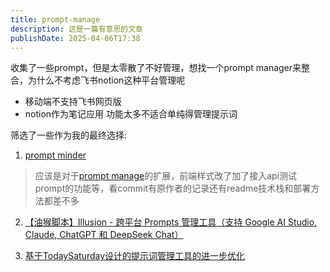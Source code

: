 ```yaml
---
title: prompt-manage
description: 这是一篇有意思的文章
publishDate: 2025-04-06T17:38
---
```

收集了一些prompt，但是太零散了不好管理，想找一个prompt manager来整合，为什么不考虑飞书notion这种平台管理呢

* 移动端不支持飞书网页版
* notion作为笔记应用 功能太多不适合单纯得管理提示词

筛选了一些作为我的最终选择:

1. [prompt minder](https://github.com/aircrushin/promptMinder)
> 应该是对于[prompt manage](https://github.com/liujuntao123/prompt-manager)的扩展，前端样式改了加了接入api测试prompt的功能等，看commit有原作者的记录还有readme技术栈和部署方法都差不多

2. [【油猴脚本】Illusion - 跨平台 Prompts 管理工具（支持 Google AI Studio, Claude, ChatGPT 和 DeepSeek Chat）](https://linux.do/t/topic/319017)


3. [基于TodaySaturday设计的提示词管理工具的进一步优化 ](https://linux.do/t/topic/510447)
